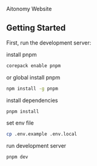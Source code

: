 Aitonomy Website

## Getting Started

First, run the development server:

install pnpm

```bash
corepack enable pnpm
```

or global install pnpm

```bash
npm install -g pnpm
```

install dependencies

```bash
pnpm install
```

set env file

```bash
cp .env.example .env.local
```

run development server

```bash
pnpm dev
```
